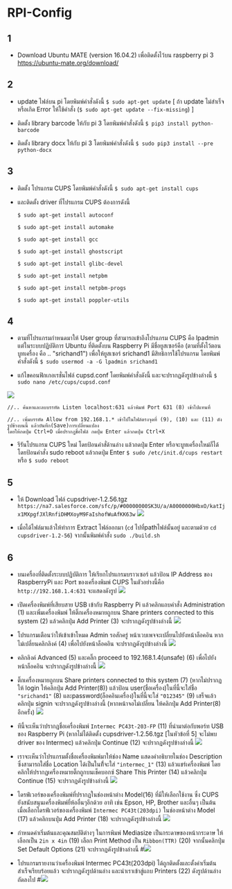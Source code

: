 # RPI-Config
## 1
- Download Ubuntu MATE (version 16.04.2) เพื่อติดตั้งไว้บน raspberry pi 3
https://ubuntu-mate.org/download/

## 2
- update ไฟล์บน pi โดยพิมพ์คำสั่งดังนี้
    `$ sudo apt-get update`   [ ถ้า update ไม่สำเร็จหรือเกิด Error ให้ใช้คำสั่ง  (`$ sudo apt-get update --fix-missing`) ]

- ติดตั้ง library barcode ให้กับ pi 3 โดยพิมพ์คำสั่งดังนี้
    `$ pip3 install python-barcode`

- ติดตั้ง library docx ให้กับ pi 3 โดยพิมพ์คำสั่งดังนี้
    `$ sudo pip3 install --pre python-docx`
    
## 3
- ติดตั้ง โปรแกรม CUPS โดยพิมพ์คำสั่งดังนี้
    `$ sudo apt-get install cups`
    
- และติดตั้ง driver ที่โปรแกรม CUPS ต้องการดังนี้
    
    `$ sudo apt-get install autoconf` 
    
    `$ sudo apt-get install automake`
    
    `$ sudo apt-get install gcc`
    
    `$ sudo apt-get install ghostscript`
    
    `$ sudo apt-get install glibc-devel`
    
    `$ sudo apt-get install netpbm`
    
    `$ sudo apt-get install netpbm-progs`
    
    `$ sudo apt-get install poppler-utils`
    
## 4
- ตามที่โปรแกรมกำหนดมาให้ User group ที่สามารถเข้าถึงโปรแกรม CUPS คือ lpadmin แต่ในระบบปฏิบัติการ Ubuntu ที่ติดตั้งบน Raspberry Pi มีชื่อยูสเซอร์คือ
(ตามที่ตั้งไว้ตอน บูทเครื่อง คือ .. "srichand1") เพื่อให้ยูสเซอร์ srichand1 มีสิทธิการใช้โปรแกรม โดยพิมพ์คำสั่งดังนี้
    `$ sudo usermod -a -G lpadmin srichand1`

- แก้ไขคอนฟิกเกอเรชั่นไฟล์ cupsd.conf โดยพิมพ์คำสั่งดังนี้ และจะปรากฏดังรูปข้างล่างนี้ 
    `$ sudo nano /etc/cups/cupsd.conf`

![](http://fa.lnwfile.com/_/fa/_raw/x0/xx/99.png)

    //.. ค้นหาและลบบรรทัด Listen localhost:631 แล้วพิมพ์ Port 631 (8) เข้าไปแทนที่
    
    //.. เพิ่มบรรทัด Allow from 192.168.1.* เข้าไปในไฟล์ตรงจุดที่ (9), (10) และ (11) ดังรูปข้างบนนี้ แล้วบันทึก(Save)การเปลี่ยนแปลง 
    โดยให้กดปุ่ม Ctrl+O เมื่อปรากฏชื่อไฟล์ กดปุ่ม Enter แล้วกดปุ่ม Ctrl+X 

- รีรันโปรแกรม CUPS ใหม่ โดยป้อนคำสั่ด้านล่าง แล้วกดปุ่ม Enter หรือจะบูทเครื่องใหม่ก็ได้ โดยป้อนคำสั่ง sudo reboot แล้วกดปุ่ม Enter
    `$ sudo /etc/init.d/cups restart`
    หรือ
    `$ sudo reboot`
    
## 5 
- ให้ Download ไฟล์ cupsdriver-1.2.56.tgz
    `https://na7.salesforce.com/sfc/p/#00000000SK3U/a/A0000000HbxO/katIjx1MXpgfJXlRnfiDHMXoyM9FaIshofWuAfKK63w`
![](https://www.picz.in.th/images/2018/06/14/4gI31t.png)

- เมื่อได้ไฟล์มาแล้วให้ทำการ Extract ไฟล์ออกมา (`cd` ไปที่pathไฟล์นั้นอยู่ และตามด้วย `cd cupsdriver-1.2-56`) จากนั้นพิมพ์คำสั่ง `sudo ./build.sh`

## 6
- บนเครื่องที่ติดตั้งระบบปฏิบัติการ ให้เรียกโปรแกรมบราวเซอร์ แล้วป้อน IP Address ของ RaspberryPi และ Port ของเครื่องพิมพ์ CUPS ในตัวอย่างนี้คือ `http://192.168.1.4:631` จะแสดงดังรูป
![](https://www.picz.in.th/images/2018/06/14/4i4zXa.png)

- เปิดเครื่องพิมพ์ที่เสียบสาย USB เข้ากับ Raspberry Pi แล้วคลิกแถบคำสั่ง Administration (1) และเพิ่มเครื่องพิมพ์ ให้ติ๊กเครื่องหมายถูกบน Share printers connected to this system (2) แล้วคลิกปุ่ม Add Printer (3) จะปรากฏดังรูปข้างล่างนี้
![](https://www.picz.in.th/images/2018/06/14/4ifnbV.png)

- โปรแกรมเตือนว่าให้เข้าเข้าโหมด Admin รอสักครู่ หน้าเวบเพจจะเปลี่ยนไปยังหน้าล็อคอิน หากไม่เปลี่ยนคลิกลิงค์ (4) เพื่อไปยังหน้าล็อคอิน จะปรากฏดังรูปข้างล่างนี้
![](https://www.picz.in.th/images/2018/06/15/4itJyq.png)

- คลิกลิงค์ Advanced (5) และคลิ๊ก proceed to 192.168.1.4(unsafe) (6) เพื่อไปยังหน้าล็อคอิน จะปรากฏดังรูปข้างล่างนี้
![](https://www.picz.in.th/images/2018/06/15/4itMUu.png)

- ติ๊กเครื่องหมายถูกบน Share printers connected to this system (7) (หากไม่ปรากฏให้ login ให้คลิกปุ่ม Add Printer(8)) แล้วป้อน user(ชื่อเครื่อง)ในที่นี้จะใส่ชื่อ `"srichand1"` (8) และpassword(ล็อคอินเครื่อง)ในที่นี้จะใส่ `"012345"` (9) เสร็จแล้วคลิกปุ่ม signin จะปรากฏดังรูปข้างล่างนี้ (หากหน้าจอไม่เปลี่ยน ให้คลิกปุ่ม Add Printer(8) อีกครั้ง)
![](https://www.picz.in.th/images/2018/06/15/4iw1Fg.png)

- ทีนี้จะเห็นว่าปรากฏชื่อเครื่องพิมพ์ `Intermec PC43t-203-FP` (11) ที่นำมาต่อกับพอร์ท USB ของ Raspberry Pi (หากไม่ได้ติดตั้ง cupsdriver-1.2.56.tgz [ในหัวข้อที่ 5] จะไม่พบ driver ของ Intermec) แล้วคลิกปุ่ม Continue (12) จะปรากฏดังรูปข้างล่างนี้
![](https://www.picz.in.th/images/2018/06/15/4iwVJk.png)

- เราจะเห็นว่าโปรแกรมตั้งชื่อเครื่องพิมพ์มาให้ช่อง Name แสดงคำอธิบายในช่อง Description ซึ่งสามารถใส่ชื่อ Location ได้เป็นในที่้จะใส่ `"intermec_1"` (13)  แล้วแชร์เครื่องพิมพ์ โดยคลิกให้ปรากฏเครื่องหมายติ๊กถูกบนเช็คบอกซ์ Share This Printer (14)  แล้วคลิกปุ่ม Continue (15) จะปรากฏดังรูปข้างล่างนี้
![](https://www.picz.in.th/images/2018/06/15/4i1xLl.png)

- ไดรฟ์เวอร์ของเครื่องพิมพ์ที่ปรากฏในช่องหน้าต่าง Model(16) ที่มีให้เลือกใช้งาน ซึ่ง CUPS ยังสนับสนุนเครื่องพิมพ์ยี่ห้ออื่นๆอีกด้วย อาทิ เช่น Epson, HP, Brother และอื่นๆ เป็นต้น เมื่อเลือกไดรฟ์เวอร์ของเครื่องพิมพ์ `Intermec PC43t(203dpi)` ในช่องหน้าต่าง Model (17)  แล้วคลิกบนปุ่ม Add Printer (18) จะปรากฏดังรูปข้างล่างนี้
![](https://www.picz.in.th/images/2018/06/15/4i1rx9.png)

- กำหนดค่าเริ่มต้นและคุณสมบัติต่างๆ ในการพิมพ์ Mediasize เป็นกระดาษของหน้ากระดาษ ให้เลือกเป็น `2in x 4in` (19) เลือก Print Method เป็น `Ribbon(TTR)` (20) จากนั้นคลิกปุ่ม Set Default Options (21) จะปรากฏดังรูปข้างล่างนี้ 
#![](https://www.picz.in.th/images/2018/06/15/4ij0O9.png)

- โปรแกรมรายงานว่าเครื่องพิมพ์ Intermec PC43t(203dpi) ได้ถูกติดตั้งและตั้งค่าเริ่มต้นสำเร็จเรียบร้อยแล้ว จะปรากฏดังรูปด้านล่าง และนำเราเข้าสู่แถบ Printers (22) ดังรูปด้านล่างถัดลงไป
#![](https://www.picz.in.th/images/2018/06/15/4ilk0n.png)








